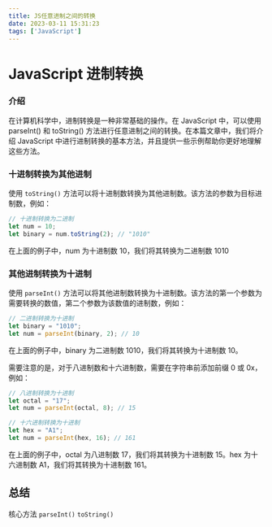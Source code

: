 ```yaml
---
title: JS任意进制之间的转换
date: 2023-03-11 15:31:23
tags: ['JavaScript']
---
```

# JavaScript 进制转换

### 介绍

在计算机科学中，进制转换是一种非常基础的操作。在 JavaScript 中，可以使用 parseInt() 和 toString() 方法进行任意进制之间的转换。在本篇文章中，我们将介绍 JavaScript 中进行进制转换的基本方法，并且提供一些示例帮助你更好地理解这些方法。

### 十进制转换为其他进制

使用 ```toString()``` 方法可以将十进制数转换为其他进制数。该方法的参数为目标进制数，例如：

```js
// 十进制转换为二进制
let num = 10;
let binary = num.toString(2); // "1010"

```

在上面的例子中，num 为十进制数 10，我们将其转换为二进制数 1010

### 其他进制转换为十进制

使用 ```parseInt()``` 方法可以将其他进制数转换为十进制数。该方法的第一个参数为需要转换的数值，第二个参数为该数值的进制数，例如：

```js
// 二进制转换为十进制
let binary = "1010";
let num = parseInt(binary, 2); // 10

```

在上面的例子中，binary 为二进制数 1010，我们将其转换为十进制数 10。

需要注意的是，对于八进制数和十六进制数，需要在字符串前添加前缀 0 或 0x，例如：

``` js
// 八进制转换为十进制
let octal = "17";
let num = parseInt(octal, 8); // 15

// 十六进制转换为十进制
let hex = "A1";
let num = parseInt(hex, 16); // 161
```

在上面的例子中，octal 为八进制数 17，我们将其转换为十进制数 15。hex 为十六进制数 A1，我们将其转换为十进制数 161。

## 总结

核心方法 ```parseInt()``` ```toString()```
